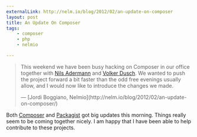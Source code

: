 ```yaml
---
externalLink: http://nelm.io/blog/2012/02/an-update-on-composer
layout: post
title: An Update On Composer
tags:
    - composer
    - php
    - nelmio

---
```


> This weekend we have been busy hacking on Composer in our
> office together with [Nils Adermann](http://www.naderman.de/)
> and [Volker Dusch](http://edorian.posterous.com/). We
> wanted to push the project forward a bit faster than the
> odd free evenings usually allow, and I would now like to
> introduce the changes we made.
> <footer>— [Jordi Boggiano, Nelmio](http://nelm.io/blog/2012/02/an-update-on-composer/)</footer>

Both [Composer](http://getcomposer.org) and [Packagist](http://packagist.org)
got big updates this morning. Things really seem to be coming together nicely.
I am happy that I have been able to help contribute to these projects.
